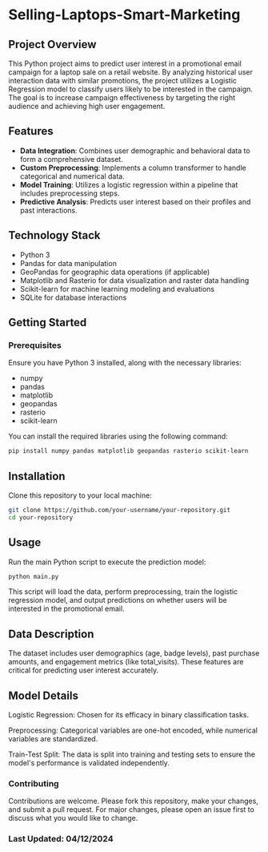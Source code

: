 # Selling-Laptops-Smart-Marketing

## Project Overview

This Python project aims to predict user interest in a promotional email campaign for a laptop sale on a retail website. By analyzing historical user interaction data with similar promotions, the project utilizes a Logistic Regression model to classify users likely to be interested in the campaign. The goal is to increase campaign effectiveness by targeting the right audience and achieving high user engagement.

## Features

- **Data Integration**: Combines user demographic and behavioral data to form a comprehensive dataset.
- **Custom Preprocessing**: Implements a column transformer to handle categorical and numerical data.
- **Model Training**: Utilizes a logistic regression within a pipeline that includes preprocessing steps.
- **Predictive Analysis**: Predicts user interest based on their profiles and past interactions.

## Technology Stack

- Python 3
- Pandas for data manipulation
- GeoPandas for geographic data operations (if applicable)
- Matplotlib and Rasterio for data visualization and raster data handling
- Scikit-learn for machine learning modeling and evaluations
- SQLite for database interactions

## Getting Started

### Prerequisites

Ensure you have Python 3 installed, along with the necessary libraries:

- numpy
- pandas
- matplotlib
- geopandas
- rasterio
- scikit-learn

You can install the required libraries using the following command:

  ```bash
  pip install numpy pandas matplotlib geopandas rasterio scikit-learn
  ```

## Installation
Clone this repository to your local machine:

  ```bash
  git clone https://github.com/your-username/your-repository.git
  cd your-repository
  ```

## Usage
Run the main Python script to execute the prediction model:

  ```bash
  python main.py
  ```

This script will load the data, perform preprocessing, train the logistic regression model, and output predictions on whether users will be interested in the promotional email.

## Data Description
The dataset includes user demographics (age, badge levels), past purchase amounts, and engagement metrics (like total_visits). These features are critical for predicting user interest accurately.

## Model Details
Logistic Regression: Chosen for its efficacy in binary classification tasks.

Preprocessing: Categorical variables are one-hot encoded, while numerical variables are standardized.

Train-Test Split: The data is split into training and testing sets to ensure the model's performance is validated independently.

### Contributing
Contributions are welcome. Please fork this repository, make your changes, and submit a pull request. For major changes, please open an issue first to discuss what you would like to change.

### Last Updated: 04/12/2024
